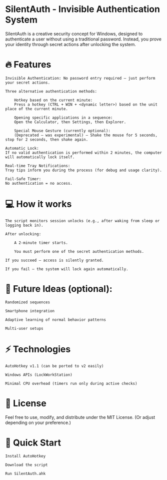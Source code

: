 # SilentAuth - Invisible Authentication System

SilentAuth is a creative security concept for Windows, designed to authenticate a user without using a traditional password.
Instead, you prove your identity through secret actions after unlocking the system.
# 🔥 Features

    Invisible Authentication: No password entry required — just perform your secret actions.

    Three alternative authentication methods:

        Hotkey based on the current minute:
        Press a hotkey (CTRL + WIN + <dynamic letter>) based on the unit place of the current minute.

        Opening specific applications in a sequence:
        Open the Calculator, then Settings, then Explorer.

        Special Mouse Gesture (currently optional):
        (Deprecated — was experimental) — Shake the mouse for 5 seconds, stop for 2 seconds, then shake again.

    Automatic Lock:
    If no valid authentication is performed within 2 minutes, the computer will automatically lock itself.

    Real-time Tray Notifications:
    Tray tips inform you during the process (for debug and usage clarity).

    Fail-Safe Timer:
    No authentication = no access.

# 💻 How it works

    The script monitors session unlocks (e.g., after waking from sleep or logging back in).

    After unlocking:

        A 2-minute timer starts.

        You must perform one of the secret authentication methods.

    If you succeed — access is silently granted.

    If you fail — the system will lock again automatically.

# 🔐 Future Ideas (optional):

    Randomized sequences

    Smartphone integration

    Adaptive learning of normal behavior patterns

    Multi-user setups

# ⚡ Technologies

    AutoHotkey v1.1 (can be ported to v2 easily)

    Windows APIs (LockWorkStation)

    Minimal CPU overhead (timers run only during active checks)

# 📜 License

Feel free to use, modify, and distribute under the MIT License.
(Or adjust depending on your preference.)

# 🎯 Quick Start

    Install AutoHotkey

    Download the script

    Run SilentAuth.ahk

